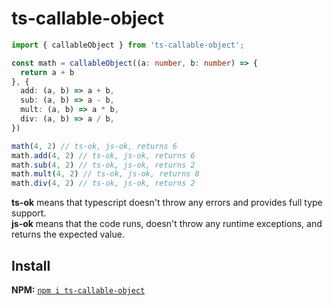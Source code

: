 # ts-callable-object

```ts
import { callableObject } from 'ts-callable-object';

const math = callableObject((a: number, b: number) => {
  return a + b
}, {
  add: (a, b) => a + b,
  sub: (a, b) => a - b,
  mult: (a, b) => a * b,
  div: (a, b) => a / b,
})

math(4, 2) // ts-ok, js-ok, returns 6
math.add(4, 2) // ts-ok, js-ok, returns 6
math.sub(4, 2) // ts-ok, js-ok, returns 2
math.mult(4, 2) // ts-ok, js-ok, returns 8
math.div(4, 2) // ts-ok, js-ok, returns 2
```

**ts-ok** means that typescript doesn't throw any errors and provides full type support.<br>
**js-ok** means that the code runs, doesn't throw any runtime exceptions, and returns the expected value.

## Install

**NPM:** [`npm i ts-callable-object`](https://www.npmjs.com/package/ts-callable-object)
